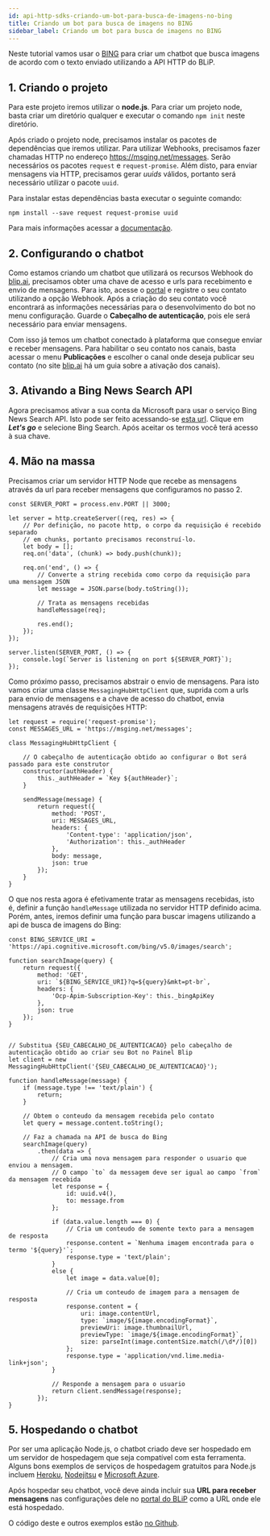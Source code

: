 ```yaml
---
id: api-http-sdks-criando-um-bot-para-busca-de-imagens-no-bing
title: Criando um bot para busca de imagens no BING
sidebar_label: Criando um bot para busca de imagens no BING
---
```


Neste tutorial vamos usar o [BING](https://azure.microsoft.com/pt-br/services/cognitive-services/bing-news-search-api/) para criar um chatbot que busca imagens de acordo com o texto enviado utilizando a API HTTP do BLiP.

## 1. Criando o projeto

Para este projeto iremos utilizar o **node.js**. Para criar um projeto node, basta criar um diretório qualquer e executar o comando `npm init` neste diretório.

Após criado o projeto node, precisamos instalar os pacotes de dependências que iremos utilizar. Para utilizar Webhooks, precisamos fazer chamadas HTTP no endereço <https://msging.net/messages>. Serão necessários os pacotes `request` e `request-promise`. Além disto, para enviar mensagens via HTTP, precisamos gerar *uuids* válidos, portanto será necessário utilizar o pacote `uuid`.

Para instalar estas dependências basta executar o seguinte comando:

    npm install --save request request-promise uuid

Para mais informações acessar a [documentação](https://docs.blip.ai/).

## 2. Configurando o chatbot

Como estamos criando um chatbot que utilizará os recursos Webhook do [blip.ai](https://blip.ai/), precisamos obter uma chave de acesso e urls para recebimento e envio de mensagens. Para isto, acesse o [portal](https://blip.ai/) e registre o seu contato utilizando a opção Webhook. Após a criação do seu contato você encontrará as informações necessárias para o desenvolvimento do bot no menu configuração. Guarde o **Cabeçalho de autenticação**, pois ele será necessário para enviar mensagens.

Com isso já temos um chatbot conectado à plataforma que consegue enviar e receber mensagens. Para habilitar o seu contato nos canais, basta acessar o menu **Publicações** e escolher o canal onde deseja publicar seu contato (no site [blip.ai](https://blip.ai/) há um guia sobre a ativação dos canais).

## 3. Ativando a Bing News Search API

Agora precisamos ativar a sua conta da Microsoft para usar o serviço Bing News Search API. Isto pode ser feito acessando-se [esta url](https://azure.microsoft.com/pt-br/services/cognitive-services/bing-news-search-api/). Clique em ***Let's go*** e selecione Bing Search. Após aceitar os termos você terá acesso à sua chave.

## 4. Mão na massa

Precisamos criar um servidor HTTP Node que recebe as mensagens através da url para receber mensagens que configuramos no passo 2.

    const SERVER_PORT = process.env.PORT || 3000;

    let server = http.createServer((req, res) => {
        // Por definição, no pacote http, o corpo da requisição é recebido separado
        // em chunks, portanto precisamos reconstruí-lo.
        let body = [];
        req.on('data', (chunk) => body.push(chunk));

        req.on('end', () => {
            // Converte a string recebida como corpo da requisição para uma mensagem JSON
            let message = JSON.parse(body.toString());

            // Trata as mensagens recebidas
            handleMessage(req);

            res.end();
        });
    });

    server.listen(SERVER_PORT, () => {
        console.log(`Server is listening on port ${SERVER_PORT}`);
    });

Como próximo passo, precisamos abstrair o envio de mensagens. Para isto vamos criar uma classe `MessagingHubHttpClient` que, suprida com a urls para envio de mensagens e a chave de acesso do chatbot, envia mensagens através de requisições HTTP:

    let request = require('request-promise');
    const MESSAGES_URL = 'https://msging.net/messages';

    class MessagingHubHttpClient {

        // O cabeçalho de autenticação obtido ao configurar o Bot será passado para este construtor
        constructor(authHeader) {
            this._authHeader = `Key ${authHeader}`;
        }

        sendMessage(message) {
            return request({
                method: 'POST',
                uri: MESSAGES_URL,
                headers: {
                    'Content-type': 'application/json',
                    'Authorization': this._authHeader
                },
                body: message,
                json: true
            });
        }
    }

O que nos resta agora é efetivamente tratar as mensagens recebidas, isto é, definir a função `handleMessage` utilizada no servidor HTTP definido acima. Porém, antes, iremos definir uma função para buscar imagens utilizando a api de busca de imagens do Bing:

    const BING_SERVICE_URI = 'https://api.cognitive.microsoft.com/bing/v5.0/images/search';

    function searchImage(query) {
        return request({
            method: 'GET',
            uri: `${BING_SERVICE_URI}?q=${query}&mkt=pt-br`,
            headers: {
                'Ocp-Apim-Subscription-Key': this._bingApiKey
            },
            json: true
        }); 
    } 

<pre></pre>

    // Substitua {SEU_CABECALHO_DE_AUTENTICACAO} pelo cabeçalho de autenticação obtido ao criar seu Bot no Painel Blip
    let client = new MessagingHubHttpClient('{SEU_CABECALHO_DE_AUTENTICACAO}');

    function handleMessage(message) {
        if (message.type !== 'text/plain') {
            return;
        }

        // Obtem o conteudo da mensagem recebida pelo contato
        let query = message.content.toString();

        // Faz a chamada na API de busca do Bing
        searchImage(query)
            .then(data => {
                // Cria uma nova mensagem para responder o usuario que enviou a mensagem.
                // O campo `to` da messagem deve ser igual ao campo `from` da mensagem recebida
                let response = {
                    id: uuid.v4(),
                    to: message.from
                };

                if (data.value.length === 0) {
                    // Cria um conteudo de somente texto para a mensagem de resposta
                    response.content = `Nenhuma imagem encontrada para o termo '${query}'`;
                    response.type = 'text/plain';
                }
                else {
                    let image = data.value[0];

                    // Cria um conteudo de imagem para a mensagem de resposta
                    response.content = {
                        uri: image.contentUrl,
                        type: `image/${image.encodingFormat}`,
                        previewUri: image.thumbnailUrl,
                        previewType: `image/${image.encodingFormat}`,
                        size: parseInt(image.contentSize.match(/\d*/)[0])
                    };
                    response.type = 'application/vnd.lime.media-link+json';
                }

                // Responde a mensagem para o usuario
                return client.sendMessage(response);
            });
    }

## 5. Hospedando o chatbot

Por ser uma aplicação Node.js, o chatbot criado deve ser hospedado em um servidor de hospedagem que seja compatível com esta ferramenta. Alguns bons exemplos de serviços de hospedagem gratuitos para Node.js incluem [Heroku](https://www.heroku.com/), [Nodejitsu](https://www.nodejitsu.com/) e [Microsoft Azure](https://azure.microsoft.com/pt-br/).

Após hospedar seu chatbot, você deve ainda incluir sua **URL para receber mensagens** nas configurações dele no [portal do BLiP](https://portal.blip.ai) como a URL onde ele está hospedado.

O código deste e outros exemplos estão [no Github](https://github.com/takenet/blip-sdk-js/tree/master/examples/bing-image-search).